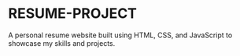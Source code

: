 # RESUME-PROJECT
A personal resume website built using HTML, CSS, and JavaScript to showcase my skills and projects.
